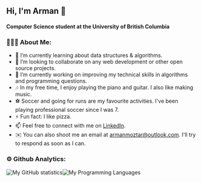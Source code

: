 ## Hi, I'm Arman 👋

#### Computer Science student at the University of British Columbia

### 👨🏻‍💻 About Me:
- 🌱 I’m currently learning about data structures & algorithms.
- 👯 I’m looking to collaborate on any web development or other open source projects.
- 🔭 I’m currently working on improving my technical skills in algorithms and programming questions.
- 🎶 In my free time, I enjoy playing the piano and guitar. I also like making music.
- ⚽️ Soccer and going for runs are my favourite activities. I've been playing professional soccer since I was 7.
- ⚡ Fun fact: I like pizza.
- 📫 Feel free to connect with me on [LinkedIn](https://www.linkedin.com/in/arman-moztarzadeh/).
- ✉️ You can also shoot me an email at armanmoztar@outlook.com. I'll try to respond as soon as I can.


<!-- ### 🛠 Tech Stack:  
- Python
- Java
- Javascript
- R
- 
-->


### ⚙️ Github Analytics:
![My GitHub statistics](https://github-readme-stats.vercel.app/api?username=armanmoztar&show_icons=true&line_height=20&count_private=true&hide_border=true&theme=react)![My Programming Languages](https://github-readme-stats.vercel.app/api/top-langs/?username=armanmoztar&custom_title=My&nbsp;Top&nbsp;Used&nbsp;Languages&layout=compact&theme=react)


<!-- [![Readme Card](https://github-readme-stats.vercel.app/api/pin/?username=anuraghazra&repo=github-readme-stats)] -->
<!-- (https://github.com/anuraghazra/github-readme-stats) --!>
